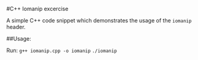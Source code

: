 #C++ Iomanip excercise

A simple C++ code snippet which demonstrates the usage of the `iomanip` header.

##Usage:

Run:
`g++ iomanip.cpp -o iomanip`
`./iomanip`